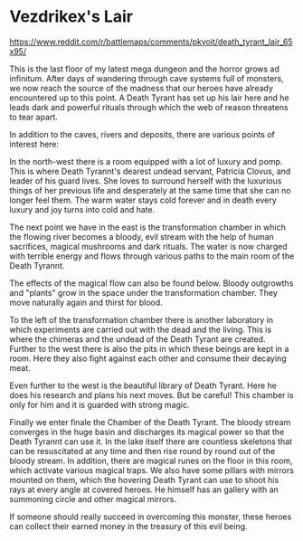 # Vezdrikex's Lair
https://www.reddit.com/r/battlemaps/comments/pkvoit/death_tyrant_lair_65x95/

This is the last floor of my latest mega dungeon and the horror grows ad infinitum. After days of wandering through cave systems full of monsters, we now reach the source of the madness that our heroes have already encountered up to this point. A Death Tyrant has set up his lair here and he leads dark and powerful rituals through which the web of reason threatens to tear apart.

In addition to the caves, rivers and deposits, there are various points of interest here:

In the north-west there is a room equipped with a lot of luxury and pomp. This is where Death Tyrannt's dearest undead servant, Patricia Clovus, and leader of his guard lives. She loves to surround herself with the luxurious things of her previous life and desperately at the same time that she can no longer feel them. The warm water stays cold forever and in death every luxury and joy turns into cold and hate.

The next point we have in the east is the transformation chamber in which the flowing river becomes a bloody, evil stream with the help of human sacrifices, magical mushrooms and dark rituals. The water is now charged with terrible energy and flows through various paths to the main room of the Death Tyrannt.

The effects of the magical flow can also be found below. Bloody outgrowths and "plants" grow in the space under the transformation chamber. They move naturally again and thirst for blood.

To the left of the transformation chamber there is another laboratory in which experiments are carried out with the dead and the living. This is where the chimeras and the undead of the Death Tyrant are created. Further to the west there is also the pits in which these beings are kept in a room. Here they also fight against each other and consume their decaying meat.

Even further to the west is the beautiful library of Death Tyrant. Here he does his research and plans his next moves. But be careful! This chamber is only for him and it is guarded with strong magic.

Finally we enter finale the Chamber of the Death Tyrant. The bloody stream converges in the huge basin and discharges its magical power so that the Death Tyrannt can use it. In the lake itself there are countless skeletons that can be resuscitated at any time and then rise round by round out of the bloody stream. In addition, there are magical runes on the floor in this room, which activate various magical traps. We also have some pillars with mirrors mounted on them, which the hovering Death Tyrant can use to shoot his rays at every angle at covered heroes. He himself has an gallery with an summoning circle and other magical mirrors.

If someone should really succeed in overcoming this monster, these heroes can collect their earned money in the treasury of this evil being.
